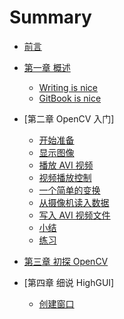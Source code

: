 # Summary

* [前言](README.md)


* [第一章  概述](part1/README.md)
    * [Writing is nice](part1/writing.md)
    * [GitBook is nice](part1/gitbook.md)

* [第二章  OpenCV 入门]
    * [开始准备](part2/README.md)
    * [显示图像](part2/show_image.md)
    * [播放 AVI 视频](part2/play_avi_video.md)
    * [视频播放控制](part2/video_playback_control.md)
    * [一个简单的变换](part2/simple_transformation.md)
    * [从摄像机读入数据](part2/data_from_camera.md)
    * [写入 AVI 视频文件](part2/write_into_video.md)
    * [小结](part2/SUMMARY.md)
    * [练习](part2/EXERCISE.md)
* [第三章  初探 OpenCV](part3/README.md)

* [第四章  细说 HighGUI]
    * [创建窗口]()
